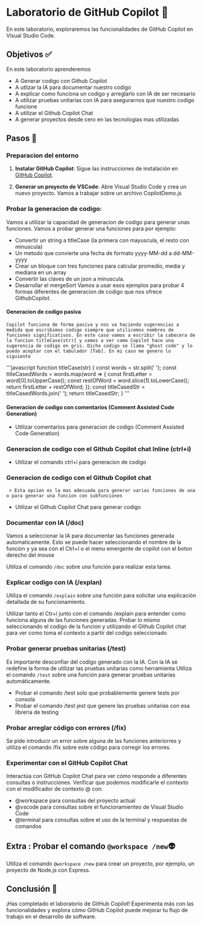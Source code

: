 # Laboratorio de GitHub Copilot 🔬

En este laboratorio, exploraremos las funcionalidades de GitHub Copilot en Visual Studio Code.

## Objetivos ✅

En este laboratorio aprenderemos
* A Generar codigo con Github Copilot
* A utlizar la IA para documentar nuestro codigo
* A explicar como funciona un codigo y arreglarlo con IA de ser necesario
* A utilizar pruebas unitarias con IA para asegurarnos que nuestro codigo funcione
* A utilizar el Github Copilot Chat
* A generar proyectos desde cero en las tecnologias mas utilizadas

## Pasos 🚀

### Preparacion del entorno

1. **Instalar GitHub Copilot**: Sigue las instrucciones de instalación en [GitHub Copilot](https://copilot.github.com/).

2. **Generar un proyecto de VSCode**: Abre Visual Studio Code y crea un nuevo proyecto. Vamos a trabajar sobre un archivo CopilotDemo.js

### Probar la generacion de codigo:

   Vamos a utilizar la capacidad de generacion de codigo para generar unas funciones. 
   Vamos a probar generar una funciones para por ejemplo: 
   * Convertir un string a titleCase (la primera con mayuscula, el resto con minuscula)
   * Un metodo que convierte una fecha de formato yyyy-MM-dd a dd-MM-yyyy
   * Crear un bloque con tres funciones para calcular promedio, media y mediana en un array
   * Convertir las claves de un json a minuscula.
   * Desarrollar el mergeSort
   Vamos a usar esos ejemplos para probar 4 formas diferentes de generacion de codigo que nos ofrece GithubCopilot.

#### Generacion de codigo pasiva

    Copilot funciona de forma pasiva y nos va haciendo sugerencias a medida que escribimos codigo siempre que utilicemos nombres de funciones significativos. En este caso vamos a escribir la cabecera de la funcion titleCase(str){ y vamos a ver como Copilot hace una sugerencia de codigo en gris. Dicho codigo se llama "ghost code" y lo puedo aceptar con el tabulador [Tab]. En mi caso me genero lo siguiente

'''javascript
function titleCase(str) {
    const words = str.split(' ');
    const titleCasedWords = words.map(word => {
        const firstLetter = word[0].toUpperCase();
        const restOfWord = word.slice(1).toLowerCase();
        return firstLetter + restOfWord;
    });
    const titleCasedStr = titleCasedWords.join(' ');
    return titleCasedStr;
}
'''
     
#### Generacion de codigo con comentarios (Comment Assisted Code Generation)
   * Utilizar comentarios para generacion de codigo (Comment Assisted Code Generation)
     
### Generacion de codigo con el Github Copilot chat Inline (ctrl+i)
   * Utilizar el comando ctrl+i para generacion de codigo
     
### Generacion de codigo con el Github Copilot chat
     > Esta opcion es la mas adecuada para generar varias funciones de una o para generar una funcion con subfunciones
   * Utilizar el Github Copilot Chat para generar codigo
      
### Documentar con IA (/doc)

Vamos a seleccionar la IA para documentar las funciones generada automaticamente. Esto se puede hacer seleccionando el nombre de la funcion y ya sea con el Ctrl+I o el menu emergente de copilot con el boton derecho del mouse

Utiliza el comando `/doc` sobre una función para realizar esta tarea.

### Explicar codigo con IA (/explan)

Utiliza el comando `/explain` sobre una función para solicitar una explicación detallada de su funcionamiento.

Utilizar tanto el Ctr+i junto con el comando /explain para entender como funciona alguna de las funciones generadas. Probar lo mismo seleccionando el codigo de la funcion y utilizando el Github Copilot chat para ver como toma el contexto a partir del codigo seleccionado

### Probar generar pruebas unitarias (/test)

Es importante desconfiar del codigo generado con la IA. 
Con la IA se redefine la forma de utilizar las pruebas unitarias como herramienta
Utiliza el comando `/test` sobre una función para generar pruebas unitarias automáticamente.
* Probar el comando /test solo que probablemente genere tests por consola
* Probar el comando /test jest que genere las pruebas unitarias con esa libreria de testing

### Probar arreglar código con errores (/fix)

Se pide introducir un error sobre alguna de las funciones anteriorres y utiliza el comando /fix sobre este código para corregir los errores.

### Experimentar con  el GitHub Copilot Chat
Interactúa con GitHub Copilot Chat para ver cómo responde a diferentes consultas o instrucciones.
Verificar que podemos modificarle el contexto con el modificador de contexto @ con:
* @workspace para consultas del proyecto actual
* @vscode para consultas sobre el funcionamienteo de Visual Studio Code
* @terminal para consultas sobre el uso de la terminal y respuestas de comandos

## Extra :  Probar el comando `@workspace /new`👽

   Utiliza el comando `@workspace /new` para crear un proyecto, por ejemplo, un proyecto de Node.js con Express.

## Conclusión 🎉

¡Has completado el laboratorio de GitHub Copilot! Experimenta más con las funcionalidades y explora cómo GitHub Copilot puede mejorar tu flujo de trabajo en el desarrollo de software.
